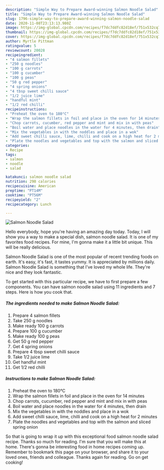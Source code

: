 ```yaml
---
description: "Simple Way to Prepare Award-winning Salmon Noodle Salad"
title: "Simple Way to Prepare Award-winning Salmon Noodle Salad"
slug: 1796-simple-way-to-prepare-award-winning-salmon-noodle-salad
date: 2020-11-08T23:13:13.980Z
image: https://img-global.cpcdn.com/recipes/f7dc7ddfc82d18ef/751x532cq70/salmon-noodle-salad-recipe-main-photo.jpg
thumbnail: https://img-global.cpcdn.com/recipes/f7dc7ddfc82d18ef/751x532cq70/salmon-noodle-salad-recipe-main-photo.jpg
cover: https://img-global.cpcdn.com/recipes/f7dc7ddfc82d18ef/751x532cq70/salmon-noodle-salad-recipe-main-photo.jpg
author: Myrtle Pittman
ratingvalue: 5
reviewcount: 20028
recipeingredient:
- "4 salmon fillets"
- "250 g noodles"
- "100 g carrots"
- "100 g cucumber"
- "100 g peas"
- "50 g red pepper"
- "4 spring onions"
- "4 tbsp sweet chilli sauce"
- "1/2 juice lime"
- "handful mint"
- "1/2 red chilli"
recipeinstructions:
- "Preheat the oven to 180°C"
- "Wrap the salmon fillets in foil and place in the oven for 14 minutes"
- "Chop carrots, cucumber, red pepper and mint and mix in with peas"
- "Boil water and place noodles in the water for 4 minutes, then drain"
- "Mix the vegetables in with the noddles and place in a wok"
- "Add sweet chilli sauce, lime, chilli and cook on a high heat for 2 minutes"
- "Plate the noodles and vegetables and top with the salmon and sliced spring onion"
categories:
- Recipe
tags:
- salmon
- noodle
- salad

katakunci: salmon noodle salad 
nutrition: 298 calories
recipecuisine: American
preptime: "PT14M"
cooktime: "PT56M"
recipeyield: "2"
recipecategory: Lunch

---
```



![Salmon Noodle Salad](https://img-global.cpcdn.com/recipes/f7dc7ddfc82d18ef/751x532cq70/salmon-noodle-salad-recipe-main-photo.jpg)

Hello everybody, hope you're having an amazing day today. Today, I will show you a way to make a special dish, salmon noodle salad. It is one of my favorites food recipes. For mine, I'm gonna make it a little bit unique. This will be really delicious.

Salmon Noodle Salad is one of the most popular of recent trending foods on earth. It's easy, it's fast, it tastes yummy. It is appreciated by millions daily. Salmon Noodle Salad is something that I've loved my whole life. They're nice and they look fantastic.




To get started with this particular recipe, we have to first prepare a few components. You can have salmon noodle salad using 11 ingredients and 7 steps. Here is how you cook that.

<!--inarticleads1-->

##### The ingredients needed to make Salmon Noodle Salad:

1. Prepare 4 salmon fillets
1. Take 250 g noodles
1. Make ready 100 g carrots
1. Prepare 100 g cucumber
1. Make ready 100 g peas
1. Get 50 g red pepper
1. Get 4 spring onions
1. Prepare 4 tbsp sweet chilli sauce
1. Take 1/2 juice lime
1. Get handful mint
1. Get 1/2 red chilli




<!--inarticleads2-->

##### Instructions to make Salmon Noodle Salad:

1. Preheat the oven to 180°C
1. Wrap the salmon fillets in foil and place in the oven for 14 minutes
1. Chop carrots, cucumber, red pepper and mint and mix in with peas
1. Boil water and place noodles in the water for 4 minutes, then drain
1. Mix the vegetables in with the noddles and place in a wok
1. Add sweet chilli sauce, lime, chilli and cook on a high heat for 2 minutes
1. Plate the noodles and vegetables and top with the salmon and sliced spring onion




So that is going to wrap it up with this exceptional food salmon noodle salad recipe. Thanks so much for reading. I'm sure that you will make this at home. There's gonna be interesting food in home recipes coming up. Remember to bookmark this page on your browser, and share it to your loved ones, friends and colleague. Thanks again for reading. Go on get cooking!

